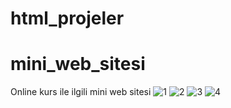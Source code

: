# html_projeler
# mini_web_sitesi
Online kurs ile ilgili mini web sitesi
![1](https://github.com/fatmanurkarsatar/mini_web_sitesi/assets/93381609/16520231-19ff-4775-b2ca-8d6321c8419a)
![2](https://github.com/fatmanurkarsatar/mini_web_sitesi/assets/93381609/94edb178-a57a-42e0-9eba-145e370a7d32)
![3](https://github.com/fatmanurkarsatar/mini_web_sitesi/assets/93381609/d0be73c8-ed15-428f-815d-0bd2d1f22f76)
![4](https://github.com/fatmanurkarsatar/mini_web_sitesi/assets/93381609/95479dc4-6b97-4d4d-9f73-42e89771d692)
